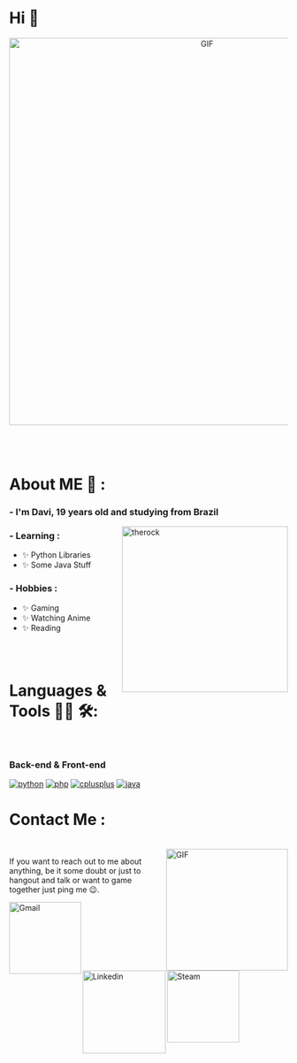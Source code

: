 # Hi 👋

<div align="center">
<img hight="300" width="700" alt="GIF" align="center" src="https://i.pinimg.com/originals/db/f5/1c/dbf51c9db7ff971646f956ac5c807d58.gif">
</div>

</br>
</br>
</br>


# About ME 💬 :

### - I'm Davi, 19 years old and studying from Brazil

<img hight="200" width="300" alt="therock" align="right" src="https://i.pinimg.com/736x/ac/9f/51/ac9f5144a0db0279f7a307dd200aca7a.jpg">

### - Learning :
- ✨ Python Libraries
- ✨ Some Java Stuff

### - Hobbies : 
- ✨ Gaming
- ✨ Watching Anime
- ✨ Reading

</br>
</br>

# Languages & Tools 👨‍💻 🛠:
</br>

<p align="center">

<h3>Back-end & Front-end</h3>
<a href="https://www.python.org/" target="_blank"><img src="https://img.shields.io/badge/Python-white.svg?style=for-the-badge&logo=python&logoColor=ffde57," alt="python"/></a>
<a href="https://php.net" target="_blank"><img src="https://img.shields.io/badge/PHP-white.svg?style=for-the-badge&logo=php&logoColor=777BB4" alt="php"/></a>
<a href="https://learn.microsoft.com/pt-br/cpp/windows/latest-supported-vc-redist?view=msvc-170" target="_blank"><img src="https://img.shields.io/badge/-C++-white?style=for-the-badge&logo=cplusplus&logoColor=777BB4" alt="cplusplus"/></a>
<a href="https://www.oracle.com/java/" target="_blank"><img src="https://img.shields.io/badge/java-white.svg?style=for-the-badge&logo=openjdk&logoColor=black" alt="java"/></a>

</br>

# Contact Me :

<p>
 </br>


<img hight="320" width="220" align="right" alt="GIF" src="https://i.pinimg.com/1200x/8c/88/1c/8c881c5a3490c66cf580103297d549a3.jpg">


If you want to reach out to me about anything, be it some doubt or just to hangout and talk or want to game together just ping me 😉.

<a href="mailto:djcnunb@gmail.com">
 <img align="left" alt="Gmail" width="130" hight="100" src="https://github.com/Xx-Ashutosh-xX/Xx-Ashutosh-xX/blob/master/assets/icons/gmail.png" />
</a>
<a href="https://www.linkedin.com/in/djcn/">
  <img align="left" alt="Linkedin" width="150" hight="100" src="https://github.com/Xx-Ashutosh-xX/Xx-Ashutosh-xX/blob/master/assets/icons/linkedin.png" />
</br>
</br>
</br>
</a>
<a href="https://steamcommunity.com/profiles/76561198988460368/">
  <img align="left" alt="Steam" width="130" hight="100" src="https://github.com/Xx-Ashutosh-xX/Xx-Ashutosh-xX/blob/master/assets/icons/steam.png" />
</a>
 </p>
 

</br>
</br>
</br>
</br>
</br>
</br>
